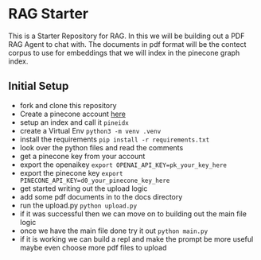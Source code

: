 # RAG Starter
This is a Starter Repository for RAG. In this we will be building out a PDF RAG Agent to chat with. The documents in pdf format will be the contect corpus to use for embeddings that we will index in the pinecone graph index.

## Initial Setup
- fork and clone this repository
- Create a pinecone account [here](https://www.pinecone.io/)
- setup an index and call it `pineidx`
- create a Virtual Env `python3 -m venv .venv`
- install the requirements `pip install -r requirements.txt`
- look over the python files and read the comments
- get a pinecone key from your account
- export the openaikey `export OPENAI_API_KEY=pk_your_key_here` 
- export the pinecone key `export PINECONE_API_KEY=d0_your_pinecone_key_here`
- get started writing out the upload logic
- add some pdf documents in to the docs directory
- run the upload.py `python upload.py`
- if it was successful then we can move on to building out the main file logic
- once we have the main file done try it out `python main.py`
- if it is working we can build a repl and make the prompt be more useful maybe even choose more pdf files to upload
